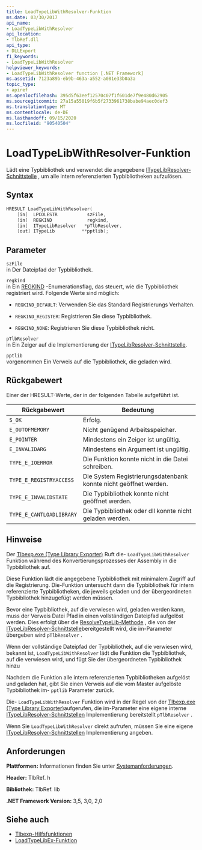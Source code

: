 ```yaml
---
title: LoadTypeLibWithResolver-Funktion
ms.date: 03/30/2017
api_name:
- LoadTypeLibWithResolver
api_location:
- TlbRef.dll
api_type:
- DLLExport
f1_keywords:
- LoadTypeLibWithResolver
helpviewer_keywords:
- LoadTypeLibWithResolver function [.NET Framework]
ms.assetid: 7123a89b-eb9b-463a-a552-a081e33b0a3a
topic_type:
- apiref
ms.openlocfilehash: 395d5f63eef12570c07f1f601de7f9e480d62905
ms.sourcegitcommit: 27a15a55019f6b5f2733961738babe94aec0def3
ms.translationtype: MT
ms.contentlocale: de-DE
ms.lasthandoff: 09/15/2020
ms.locfileid: "90540504"
---
```

# <a name="loadtypelibwithresolver-function"></a>LoadTypeLibWithResolver-Funktion
Lädt eine Typbibliothek und verwendet die angegebene [ITypeLibResolver-Schnittstelle](itypelibresolver-interface.md) , um alle intern referenzierten Typbibliotheken aufzulösen.  
  
## <a name="syntax"></a>Syntax  
  
```cpp  
HRESULT LoadTypeLibWithResolver(  
    [in]  LPCOLESTR           szFile,  
    [in]  REGKIND             regkind,  
    [in]  ITypeLibResolver   *pTlbResolver,  
    [out] ITypeLib          **pptlib);  
```  
  
## <a name="parameters"></a>Parameter  
 `szFile`  
 in Der Dateipfad der Typbibliothek.  
  
 `regkind`  
 in Ein [REGKIND](/windows/win32/api/oleauto/ne-oleauto-regkind) -Enumerationsflag, das steuert, wie die Typbibliothek registriert wird. Folgende Werte sind möglich:  
  
- `REGKIND_DEFAULT`: Verwenden Sie das Standard Registrierungs Verhalten.  
  
- `REGKIND_REGISTER`: Registrieren Sie diese Typbibliothek.  
  
- `REGKIND_NONE`: Registrieren Sie diese Typbibliothek nicht.  
  
 `pTlbResolver`  
 in Ein Zeiger auf die Implementierung der [ITypeLibResolver-Schnittstelle](itypelibresolver-interface.md).  
  
 `pptlib`  
 vorgenommen Ein Verweis auf die Typbibliothek, die geladen wird.  
  
## <a name="return-value"></a>Rückgabewert  
 Einer der HRESULT-Werte, der in der folgenden Tabelle aufgeführt ist.  
  
|Rückgabewert|Bedeutung|  
|------------------|-------------|  
|`S_OK`|Erfolg.|  
|`E_OUTOFMEMORY`|Nicht genügend Arbeitsspeicher.|  
|`E_POINTER`|Mindestens ein Zeiger ist ungültig.|  
|`E_INVALIDARG`|Mindestens ein Argument ist ungültig.|  
|`TYPE_E_IOERROR`|Die Funktion konnte nicht in die Datei schreiben.|  
|`TYPE_E_REGISTRYACCESS`|Die System Registrierungsdatenbank konnte nicht geöffnet werden.|  
|`TYPE_E_INVALIDSTATE`|Die Typbibliothek konnte nicht geöffnet werden.|  
|`TYPE_E_CANTLOADLIBRARY`|Die Typbibliothek oder dll konnte nicht geladen werden.|  
  
## <a name="remarks"></a>Hinweise  
 Der [Tlbexp.exe (Type Library Exporter)](../../tools/tlbexp-exe-type-library-exporter.md) Ruft die- `LoadTypeLibWithResolver` Funktion während des Konvertierungsprozesses der Assembly in die Typbibliothek auf.  
  
 Diese Funktion lädt die angegebene Typbibliothek mit minimalem Zugriff auf die Registrierung. Die-Funktion untersucht dann die Typbibliothek für intern referenzierte Typbibliotheken, die jeweils geladen und der übergeordneten Typbibliothek hinzugefügt werden müssen.  
  
 Bevor eine Typbibliothek, auf die verwiesen wird, geladen werden kann, muss der Verweis Datei Pfad in einen vollständigen Dateipfad aufgelöst werden. Dies erfolgt über die [ResolveTypeLib-Methode](resolvetypelib-method.md) , die von der [ITypeLibResolver-Schnittstelle](itypelibresolver-interface.md)bereitgestellt wird, die im-Parameter übergeben wird `pTlbResolver` .  
  
 Wenn der vollständige Dateipfad der Typbibliothek, auf die verwiesen wird, bekannt ist, `LoadTypeLibWithResolver` lädt die Funktion die Typbibliothek, auf die verwiesen wird, und fügt Sie der übergeordneten Typbibliothek hinzu  
  
 Nachdem die Funktion alle intern referenzierten Typbibliotheken aufgelöst und geladen hat, gibt Sie einen Verweis auf die vom Master aufgelöste Typbibliothek im- `pptlib` Parameter zurück.  
  
 Die- `LoadTypeLibWithResolver` Funktion wird in der Regel von der [Tlbexp.exe (Type Library Exporter)](../../tools/tlbexp-exe-type-library-exporter.md)aufgerufen, die im-Parameter eine eigene interne [ITypeLibResolver-Schnittstellen](itypelibresolver-interface.md) Implementierung bereitstellt `pTlbResolver` .  
  
 Wenn Sie `LoadTypeLibWithResolver` direkt aufrufen, müssen Sie eine eigene [ITypeLibResolver-Schnittstellen](itypelibresolver-interface.md) Implementierung angeben.  
  
## <a name="requirements"></a>Anforderungen  
 **Plattformen:** Informationen finden Sie unter [Systemanforderungen](../../get-started/system-requirements.md).  
  
 **Header:** TlbRef. h  
  
 **Bibliothek:** TlbRef. lib  
  
 **.NET Framework Version:** 3,5, 3,0, 2,0  
  
## <a name="see-also"></a>Siehe auch

- [Tlbexp-Hilfsfunktionen](index.md)
- [LoadTypeLibEx-Funktion](/previous-versions/windows/desktop/api/oleauto/nf-oleauto-loadtypelibex)
